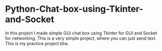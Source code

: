 # Python-Chat-box-using-Tkinter-and-Socket
In this project I made simple GUi chat box using Tkinter for GUI and Socket for networking. This is a very simple project, where you can just send text. This is my practice project btw.
